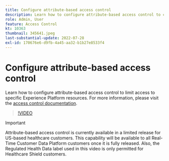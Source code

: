 ```yaml
---
title: Configure attribute-based access control
description: Learn how to configure attribute-based access control to control access to specific Experience Platform resources.
role: Admin, User
feature: Access Control
kt: 10363
thumbnail: 345641.jpeg
last-substantial-update: 2022-07-28
exl-id: 170676e6-d9fb-4a45-aa32-b1b27e8533f4
---
```

# Configure attribute-based access control

Learn how to configure attribute-based access control to limit access to specific Experience Platform resources. For more information, please visit the [access control documentation](https://experienceleague.adobe.com/docs/experience-platform/access-control/abac/overview.html).

>[!VIDEO](https://video.tv.adobe.com/v/345641?quality=12&learn=on)

>[!IMPORTANT]
>
> Attribute-based access control is currently available in a limited release for US-based healthcare customers. This capability will be available to all Real-Time Customer Data Platform customers once it is fully released. Also, the Regulated Health Data label used in this video is only permitted for Healthcare Shield customers.
